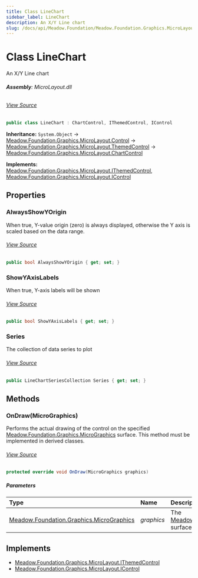 ```yaml
---
title: Class LineChart
sidebar_label: LineChart
description: An X/Y Line chart
slug: /docs/api/Meadow.Foundation/Meadow.Foundation.Graphics.MicroLayout/LineChart
---
```

# Class LineChart
An X/Y Line chart

###### **Assembly**: MicroLayout.dll
###### [View Source](https://github.com/WildernessLabs/Meadow.Foundation.git/blob/develop/Source/Meadow.Foundation.Libraries_and_Frameworks/Graphics.MicroLayout/Driver/Charts/LineChart.cs#L8)
```csharp title="Declaration"
public class LineChart : ChartControl, IThemedControl, IControl
```
**Inheritance:** `System.Object` -> [Meadow.Foundation.Graphics.MicroLayout.Control](../Meadow.Foundation.Graphics.MicroLayout/Control) -> [Meadow.Foundation.Graphics.MicroLayout.ThemedControl](../Meadow.Foundation.Graphics.MicroLayout/ThemedControl) -> [Meadow.Foundation.Graphics.MicroLayout.ChartControl](../Meadow.Foundation.Graphics.MicroLayout/ChartControl)

**Implements:**  
[Meadow.Foundation.Graphics.MicroLayout.IThemedControl](../Meadow.Foundation.Graphics.MicroLayout/IThemedControl), [Meadow.Foundation.Graphics.MicroLayout.IControl](../Meadow.Foundation.Graphics.MicroLayout/IControl)

## Properties
### AlwaysShowYOrigin
When true, Y-value origin (zero) is always displayed, otherwise the Y axis is scaled based on the data range.
###### [View Source](https://github.com/WildernessLabs/Meadow.Foundation.git/blob/develop/Source/Meadow.Foundation.Libraries_and_Frameworks/Graphics.MicroLayout/Driver/Charts/LineChart.cs#L13)
```csharp title="Declaration"
public bool AlwaysShowYOrigin { get; set; }
```
### ShowYAxisLabels
When true, Y-axis labels will be shown
###### [View Source](https://github.com/WildernessLabs/Meadow.Foundation.git/blob/develop/Source/Meadow.Foundation.Libraries_and_Frameworks/Graphics.MicroLayout/Driver/Charts/LineChart.cs#L19)
```csharp title="Declaration"
public bool ShowYAxisLabels { get; set; }
```
### Series
The collection of data series to plot
###### [View Source](https://github.com/WildernessLabs/Meadow.Foundation.git/blob/develop/Source/Meadow.Foundation.Libraries_and_Frameworks/Graphics.MicroLayout/Driver/Charts/LineChart.cs#L23)
```csharp title="Declaration"
public LineChartSeriesCollection Series { get; set; }
```
## Methods
### OnDraw(MicroGraphics)
Performs the actual drawing of the control on the specified [Meadow.Foundation.Graphics.MicroGraphics](../Meadow.Foundation.Graphics/MicroGraphics) surface.
This method must be implemented in derived classes.
###### [View Source](https://github.com/WildernessLabs/Meadow.Foundation.git/blob/develop/Source/Meadow.Foundation.Libraries_and_Frameworks/Graphics.MicroLayout/Driver/Charts/LineChart.cs#L46)
```csharp title="Declaration"
protected override void OnDraw(MicroGraphics graphics)
```

##### Parameters

| Type | Name | Description |
|:--- |:--- |:--- |
| [Meadow.Foundation.Graphics.MicroGraphics](../Meadow.Foundation.Graphics/MicroGraphics) | *graphics* | The [Meadow.Foundation.Graphics.MicroGraphics](../Meadow.Foundation.Graphics/MicroGraphics) surface to draw the control on. |


## Implements

* [Meadow.Foundation.Graphics.MicroLayout.IThemedControl](../Meadow.Foundation.Graphics.MicroLayout/IThemedControl)
* [Meadow.Foundation.Graphics.MicroLayout.IControl](../Meadow.Foundation.Graphics.MicroLayout/IControl)
